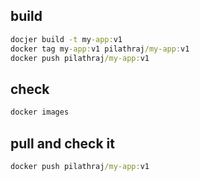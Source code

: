## build

```cmd
docjer build -t my-app:v1
docker tag my-app:v1 pilathraj/my-app:v1
docker push pilathraj/my-app:v1
```

## check

```cmd
docker images
```

## pull and check it

```cmd
docker push pilathraj/my-app:v1
```
